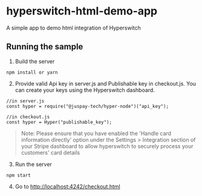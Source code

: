 # hyperswitch-html-demo-app

A simple app to demo html integration of Hyperswitch

## Running the sample

1. Build the server

```
npm install or yarn
```

2. Provide valid Api key in server.js and Publishable key in checkout.js. You can create your keys using the Hyperswitch dashboard.

```
//in server.js
const hyper = require("@juspay-tech/hyper-node")("api_key");
```

```
//in checkout.js
const hyper = Hyper("publishable_key");
```

> Note: Please ensure that you have enabled the 'Handle card information directly' option under the Settings > Integration section of your Stripe dashboard to allow hyperswitch to securely process your customers' card details

3. Run the server

```
npm start
```

4. Go to [http://localhost:4242/checkout.html](http://localhost:4242/checkout.html)
